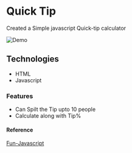 # Quick Tip 
 
 Created a Simple javascript Quick-tip calculator

 ![Demo](https://media.giphy.com/media/dZ39qkw80UVnjGgnXF/giphy.gif)

 ## Technologies

 - HTML
 - Javascript
 
 ### Features

 - Can Spilt the Tip upto 10 people
 - Calculate along with Tip%


#### Reference
[Fun-Javascript](https://fun-javascript-projects.com/course/)

